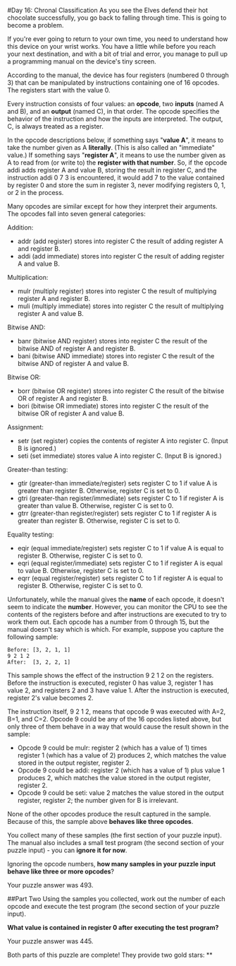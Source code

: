 #Day 16: Chronal Classification
As you see the Elves defend their hot chocolate successfully, you go back to falling through time. This is going to 
become a problem.

If you're ever going to return to your own time, you need to understand how this device on your wrist works. You 
have a little while before you reach your next destination, and with a bit of trial and error, you manage to pull up a programming manual on the device's tiny screen.

According to the manual, the device has four registers (numbered 0 through 3) that can be manipulated by instructions 
containing one of 16 opcodes. The registers start with the value 0.

Every instruction consists of four values: an **opcode**, two **inputs** (named A and B), and an **output** (named C), 
in that order. The opcode specifies the behavior of the instruction and how the inputs are interpreted. The output, C, 
is always treated as a register.

In the opcode descriptions below, if something says "**value A**", it means to take the number given as A 
**literally**. (This is also called an "immediate" value.) If something says "**register A**", it means to use the 
number given as A to read from (or write to) the **register with that number**. So, if the opcode addi adds register 
A and value B, storing the result in register C, and the instruction addi 0 7 3 is encountered, it would add 7 to the 
value contained by register 0 and store the sum in register 3, never modifying registers 0, 1, or 2 in the process.

Many opcodes are similar except for how they interpret their arguments. The opcodes fall into seven general categories:

Addition:
* addr (add register) stores into register C the result of adding register A and register B.
* addi (add immediate) stores into register C the result of adding register A and value B.

Multiplication:
* mulr (multiply register) stores into register C the result of multiplying register A and register B.
* muli (multiply immediate) stores into register C the result of multiplying register A and value B.

Bitwise AND:
* banr (bitwise AND register) stores into register C the result of the bitwise AND of register A and register B.
* bani (bitwise AND immediate) stores into register C the result of the bitwise AND of register A and value B.

Bitwise OR:
* borr (bitwise OR register) stores into register C the result of the bitwise OR of register A and register B.
* bori (bitwise OR immediate) stores into register C the result of the bitwise OR of register A and value B.

Assignment:
* setr (set register) copies the contents of register A into register C. (Input B is ignored.)
* seti (set immediate) stores value A into register C. (Input B is ignored.)

Greater-than testing:
* gtir (greater-than immediate/register) sets register C to 1 if value A is greater than register B. Otherwise, 
register C is set to 0.
* gtri (greater-than register/immediate) sets register C to 1 if register A is greater than value B. Otherwise, 
register C is set to 0.
* gtrr (greater-than register/register) sets register C to 1 if register A is greater than register B. Otherwise, 
register C is set to 0.

Equality testing:
* eqir (equal immediate/register) sets register C to 1 if value A is equal to register B. Otherwise, register C 
is set to 0.
* eqri (equal register/immediate) sets register C to 1 if register A is equal to value B. Otherwise, register C 
is set to 0.
* eqrr (equal register/register) sets register C to 1 if register A is equal to register B. Otherwise, register C 
is set to 0.

Unfortunately, while the manual gives the **name** of each opcode, it doesn't seem to indicate the **number**. However, 
you can monitor the CPU to see the contents of the registers before and after instructions are executed to try to work 
them out. Each opcode has a number from 0 through 15, but the manual doesn't say which is which. For example, suppose 
you capture the following sample:
```
Before: [3, 2, 1, 1]
9 2 1 2
After:  [3, 2, 2, 1]
```
This sample shows the effect of the instruction 9 2 1 2 on the registers. Before the instruction is executed, 
register 0 has value 3, register 1 has value 2, and registers 2 and 3 have value 1. After the instruction is executed, 
register 2's value becomes 2.

The instruction itself, 9 2 1 2, means that opcode 9 was executed with A=2, B=1, and C=2. Opcode 9 could be any of 
the 16 opcodes listed above, but only three of them behave in a way that would cause the result shown in the sample:

* Opcode 9 could be mulr: register 2 (which has a value of 1) times register 1 (which has a value of 2) produces 2, 
which matches the value stored in the output register, register 2.
* Opcode 9 could be addi: register 2 (which has a value of 1) plus value 1 produces 2, which matches the value stored 
in the output register, register 2.
* Opcode 9 could be seti: value 2 matches the value stored in the output register, register 2; the number given for B 
is irrelevant.

None of the other opcodes produce the result captured in the sample. Because of this, the sample above **behaves like 
three opcodes**.

You collect many of these samples (the first section of your puzzle input). The manual also includes a small 
test program (the second section of your puzzle input) - you can **ignore it for now**.

Ignoring the opcode numbers, **how many samples in your puzzle input behave like three or more opcodes**?

Your puzzle answer was 493.

##Part Two
Using the samples you collected, work out the number of each opcode and execute the test program (the second section 
of your puzzle input).

**What value is contained in register 0 after executing the test program?**

Your puzzle answer was 445.

Both parts of this puzzle are complete! They provide two gold stars: **